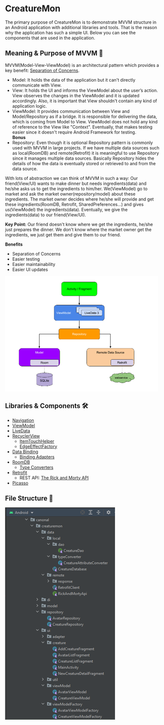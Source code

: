 # CreatureMon

The primary  purpose of CreatureMon is to demonstrate MVVM structure in an Android application with additional libraries and tools. 
That is the reason  why the application has such a simple UI. Below you can see the components that are used in the application.

## Meaning & Purpose of MVVM :dart:

MVVM(Model-View-ViewModel) is an architectural pattern which provides a key benefit: [Separation of Concerns](https://en.wikipedia.org/wiki/Separation_of_concerns).
 - Model: It holds the data of the application but it can't directly communicate with View. 
 - View: It holds the UI and informs the ViewModel about the user’s action. View observes the changes in the ViewModel and it is updated accordingly. Also,
 it is important that View shouldn't contain any kind of application logic.
 - ViewModel: It provides communication between View and Model/Repository as if a bridge. It is responsible for delivering the data, which is coming from Model to View. 
 ViewModel does not hold any kind of reference to the View like "Context". Eventually, that makes testing easier since it doesn't require Android Framework for testing.  
 **Bonus**  
 - Repository: Even though it is optional Repository pattern is commonly used with MVVM in large projects. If we have multiple data sources such as local(RoomDB) and 
 remote(Retrofit) it is meaningful to use Repository since it manages multiple data sources. Basically Repository hides the details of how the data is eventually 
 stored or retrieved to and from the data source.  
 
 With lots of abstraction we can think of MVVM in such a way: Our friend(View/UI) wants to make dinner but needs ingredients(data) and he/she asks us to get the ingredients to him/her.
 We(ViewModel) go to market and ask the market owner(repository/model) about these ingredients. The market owner decides where he/she will provide and get these ingredients(RoomDB, 
 Retrofit, SharedPreferences...) and gives us(ViewModel) the ingredients(data). Eventually, we give the ingredients(data) to our friend(View/UI).  
 
 **Key Point:** Our friend doesn't know where we get the ingredients, he/she just prepares the dinner. We don't know where the market owner get the ingredients, 
 we just get them and give them to our friend.
 
 **Benefits**
  - Separation of Concerns
  - Easier testing
  - Easier maintainability
  - Easier UI updates
 
<img src="/readme_images/mvvm_structure.jpg" width="500" height="375">

## Libraries & Components :hammer_and_wrench:

- [Navigation](https://developer.android.com/topic/libraries/architecture/navigation/)
- [ViewModel](https://developer.android.com/topic/libraries/architecture/viewmodel)
- [LiveData](https://developer.android.com/topic/libraries/architecture/livedata)
- [RecyclerView](https://developer.android.com/guide/topics/ui/layout/recyclerview)
  - [ItemTouchHelper](https://developer.android.com/reference/androidx/recyclerview/widget/ItemTouchHelper)
  - [EdgeEffectFactory](https://developer.android.com/reference/androidx/recyclerview/widget/RecyclerView.EdgeEffectFactory)
- [Data Binding](https://developer.android.com/topic/libraries/data-binding)
  - [Binding Adapters](https://developer.android.com/topic/libraries/data-binding/binding-adapters)
- [RoomDB](https://developer.android.com/training/data-storage/room)
  - [Type Converters](https://developer.android.com/training/data-storage/room/referencing-data)
- [Retrofit](https://square.github.io/retrofit/)
  - REST API: [The Rick and Morty API](https://rickandmortyapi.com)
- [Picasso](https://square.github.io/picasso/)

## File Structure :open_file_folder:

![file_structure](/readme_images/file_structure.png)





